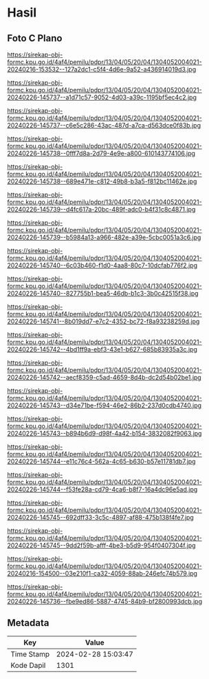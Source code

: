 # Hasil

## Foto C Plano

https://sirekap-obj-formc.kpu.go.id/4af4/pemilu/pdpr/13/04/05/20/04/1304052004021-20240216-153532--127a2dc1-c5f4-4d6e-9a52-a436914019d3.jpg

https://sirekap-obj-formc.kpu.go.id/4af4/pemilu/pdpr/13/04/05/20/04/1304052004021-20240226-145737--a1d71c57-9052-4d03-a39c-1195bf5ec4c2.jpg

https://sirekap-obj-formc.kpu.go.id/4af4/pemilu/pdpr/13/04/05/20/04/1304052004021-20240226-145737--c6e5c286-43ac-487d-a7ca-d563dce0f83b.jpg

https://sirekap-obj-formc.kpu.go.id/4af4/pemilu/pdpr/13/04/05/20/04/1304052004021-20240226-145738--0fff7d8a-2d79-4e9e-a800-610143774106.jpg

https://sirekap-obj-formc.kpu.go.id/4af4/pemilu/pdpr/13/04/05/20/04/1304052004021-20240226-145738--689e471e-c812-49b8-b3a5-f812bc11462e.jpg

https://sirekap-obj-formc.kpu.go.id/4af4/pemilu/pdpr/13/04/05/20/04/1304052004021-20240226-145739--d4fc617a-20bc-489f-adc0-b4f31c8c4871.jpg

https://sirekap-obj-formc.kpu.go.id/4af4/pemilu/pdpr/13/04/05/20/04/1304052004021-20240226-145739--b5984a13-a966-482e-a39e-5cbc0051a3c6.jpg

https://sirekap-obj-formc.kpu.go.id/4af4/pemilu/pdpr/13/04/05/20/04/1304052004021-20240226-145740--6c03b460-f1d0-4aa8-80c7-10dcfab776f2.jpg

https://sirekap-obj-formc.kpu.go.id/4af4/pemilu/pdpr/13/04/05/20/04/1304052004021-20240226-145740--827755b1-bea5-46db-b1c3-3b0c42515f38.jpg

https://sirekap-obj-formc.kpu.go.id/4af4/pemilu/pdpr/13/04/05/20/04/1304052004021-20240226-145741--8b019dd7-e7c2-4352-bc72-f8a93238259d.jpg

https://sirekap-obj-formc.kpu.go.id/4af4/pemilu/pdpr/13/04/05/20/04/1304052004021-20240226-145742--4bd1ff9a-ebf3-43e1-b627-685b83935a3c.jpg

https://sirekap-obj-formc.kpu.go.id/4af4/pemilu/pdpr/13/04/05/20/04/1304052004021-20240226-145742--aecf8359-c5ad-4659-8d4b-dc2d54b02be1.jpg

https://sirekap-obj-formc.kpu.go.id/4af4/pemilu/pdpr/13/04/05/20/04/1304052004021-20240226-145743--d34e71be-f594-46e2-86b2-237d0cdb4740.jpg

https://sirekap-obj-formc.kpu.go.id/4af4/pemilu/pdpr/13/04/05/20/04/1304052004021-20240226-145743--b894b6d9-d98f-4a42-b154-3832082f9063.jpg

https://sirekap-obj-formc.kpu.go.id/4af4/pemilu/pdpr/13/04/05/20/04/1304052004021-20240226-145744--e11c76c4-562a-4c65-b630-b57e11781db7.jpg

https://sirekap-obj-formc.kpu.go.id/4af4/pemilu/pdpr/13/04/05/20/04/1304052004021-20240226-145744--f53fe28a-cd79-4ca6-b8f7-16a4dc96e5ad.jpg

https://sirekap-obj-formc.kpu.go.id/4af4/pemilu/pdpr/13/04/05/20/04/1304052004021-20240226-145745--692dff33-3c5c-4897-af88-475b138f4fe7.jpg

https://sirekap-obj-formc.kpu.go.id/4af4/pemilu/pdpr/13/04/05/20/04/1304052004021-20240226-145745--9dd2f59b-afff-4be3-b5d9-954f0407304f.jpg

https://sirekap-obj-formc.kpu.go.id/4af4/pemilu/pdpr/13/04/05/20/04/1304052004021-20240216-154500--03e210f1-ca32-4059-88ab-246efc74b579.jpg

https://sirekap-obj-formc.kpu.go.id/4af4/pemilu/pdpr/13/04/05/20/04/1304052004021-20240226-145736--fbe9ed86-5887-4745-84b9-bf2800993dcb.jpg


## Metadata

| Key        | Value               |
| ---------- | ------------------- |
| Time Stamp | 2024-02-28 15:03:47 |
| Kode Dapil | 1301                |



